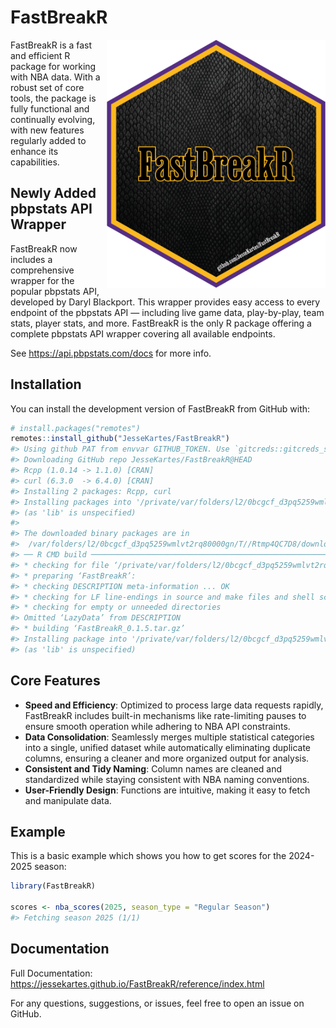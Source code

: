 
# FastBreakR

<img src="man/figures/fastbreakr_logo.png" width="350" align="right" />

FastBreakR is a fast and efficient R package for working with NBA data.
With a robust set of core tools, the package is fully functional and
continually evolving, with new features regularly added to enhance its
capabilities.

## Newly Added pbpstats API Wrapper

FastBreakR now includes a comprehensive wrapper for the popular pbpstats
API, developed by Daryl Blackport. This wrapper provides easy access to
every endpoint of the pbpstats API — including live game data,
play-by-play, team stats, player stats, and more. FastBreakR is the only
R package offering a complete pbpstats API wrapper covering all
available endpoints.

See <https://api.pbpstats.com/docs> for more info.

## Installation

You can install the development version of FastBreakR from GitHub with:

``` r
# install.packages("remotes")
remotes::install_github("JesseKartes/FastBreakR")
#> Using github PAT from envvar GITHUB_TOKEN. Use `gitcreds::gitcreds_set()` and unset GITHUB_TOKEN in .Renviron (or elsewhere) if you want to use the more secure git credential store instead.
#> Downloading GitHub repo JesseKartes/FastBreakR@HEAD
#> Rcpp (1.0.14 -> 1.1.0) [CRAN]
#> curl (6.3.0  -> 6.4.0) [CRAN]
#> Installing 2 packages: Rcpp, curl
#> Installing packages into '/private/var/folders/l2/0bcgcf_d3pq5259wmlvt2rq80000gn/T/RtmpwiELof/temp_libpathb59f3f885bb3'
#> (as 'lib' is unspecified)
#> 
#> The downloaded binary packages are in
#>  /var/folders/l2/0bcgcf_d3pq5259wmlvt2rq80000gn/T//Rtmp4QC7D8/downloaded_packages
#> ── R CMD build ─────────────────────────────────────────────────────────────────
#> * checking for file ‘/private/var/folders/l2/0bcgcf_d3pq5259wmlvt2rq80000gn/T/Rtmp4QC7D8/remotesbb396805dc87/JesseKartes-FastBreakR-d0a5a8d/DESCRIPTION’ ... OK
#> * preparing ‘FastBreakR’:
#> * checking DESCRIPTION meta-information ... OK
#> * checking for LF line-endings in source and make files and shell scripts
#> * checking for empty or unneeded directories
#> Omitted ‘LazyData’ from DESCRIPTION
#> * building ‘FastBreakR_0.1.5.tar.gz’
#> Installing package into '/private/var/folders/l2/0bcgcf_d3pq5259wmlvt2rq80000gn/T/RtmpwiELof/temp_libpathb59f3f885bb3'
#> (as 'lib' is unspecified)
```

## Core Features

- **Speed and Efficiency**: Optimized to process large data requests
  rapidly, FastBreakR includes built-in mechanisms like rate-limiting
  pauses to ensure smooth operation while adhering to NBA API
  constraints.
- **Data Consolidation**: Seamlessly merges multiple statistical
  categories into a single, unified dataset while automatically
  eliminating duplicate columns, ensuring a cleaner and more organized
  output for analysis.
- **Consistent and Tidy Naming**: Column names are cleaned and
  standardized while staying consistent with NBA naming conventions.
- **User-Friendly Design**: Functions are intuitive, making it easy to
  fetch and manipulate data.

## Example

This is a basic example which shows you how to get scores for the
2024-2025 season:

``` r
library(FastBreakR)

scores <- nba_scores(2025, season_type = "Regular Season")
#> Fetching season 2025 (1/1)
```

## Documentation

Full Documentation:
<https://jessekartes.github.io/FastBreakR/reference/index.html>

For any questions, suggestions, or issues, feel free to open an issue on
GitHub.
